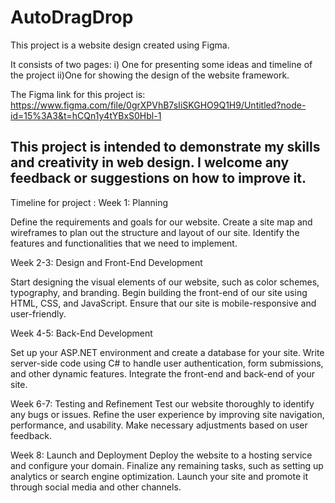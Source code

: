 # AutoDragDrop

This project is a website design created using Figma. 

It consists of two pages: 
  i) One for presenting some ideas and timeline of the project
  ii)One for showing the design of the website framework.

The Figma link for this project is: https://www.figma.com/file/0grXPVhB7sIiSKGHO9Q1H9/Untitled?node-id=15%3A3&t=hCQn1y4tYBxS0Hbl-1

This project is intended to demonstrate my skills and creativity in web design. I welcome any feedback or suggestions on how to improve it.
---------------------------------------------------------------------------------------------------------------------------------------------
Timeline for project :
Week 1: Planning

Define the requirements and goals for our website.
Create a site map and wireframes to plan out the structure and layout of our site.
Identify the features and functionalities that we need to implement.


Week 2-3: Design and Front-End Development

Start designing the visual elements of our website, such as color schemes, typography, and branding.
Begin building the front-end of our site using HTML, CSS, and JavaScript.
Ensure that our site is mobile-responsive and user-friendly.

Week 4-5: Back-End Development

Set up your ASP.NET environment and create a database for your site.
Write server-side code using C# to handle user authentication, form submissions, and other dynamic features.
Integrate the front-end and back-end of your site.

Week 6-7: Testing and Refinement
Test our website thoroughly to identify any bugs or issues.
Refine the user experience by improving site navigation, performance, and usability.
Make necessary adjustments based on user feedback.

Week 8: Launch and Deployment
Deploy the website to a hosting service and configure your domain.
Finalize any remaining tasks, such as setting up analytics or search engine optimization.
Launch your site and promote it through social media and other channels.
